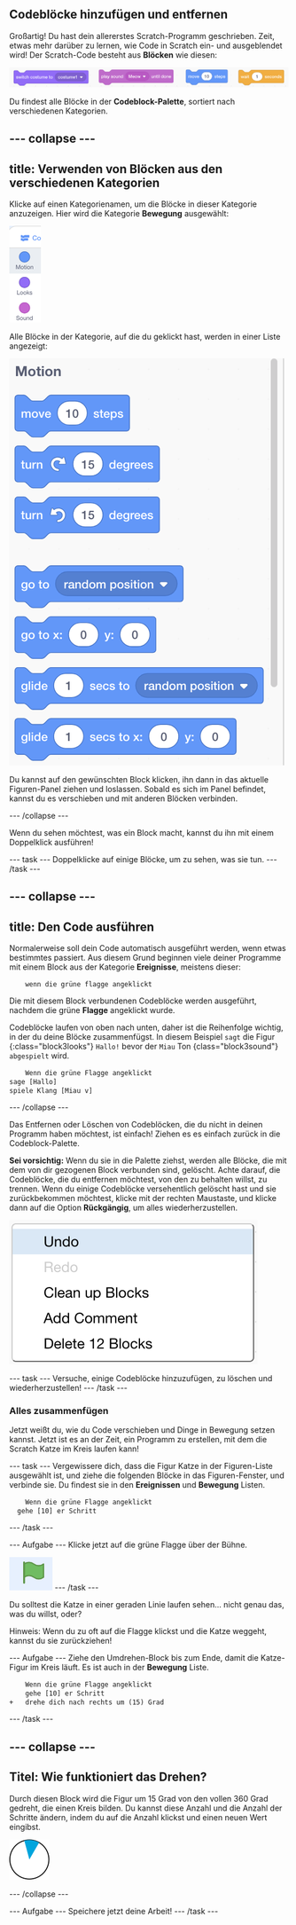 ## Codeblöcke hinzufügen und entfernen

Großartig! Du hast dein allererstes Scratch-Programm geschrieben. Zeit, etwas mehr darüber zu lernen, wie Code in Scratch ein- und ausgeblendet wird! Der Scratch-Code besteht aus **Blöcken** wie diesen:

![](images/code1.png)

Du findest alle Blöcke in der **Codeblock-Palette**, sortiert nach verschiedenen Kategorien.

## \--- collapse \---

## title: Verwenden von Blöcken aus den verschiedenen Kategorien

Klicke auf einen Kategorienamen, um die Blöcke in dieser Kategorie anzuzeigen. Hier wird die Kategorie **Bewegung** ausgewählt:

![](images/code2a.png)

Alle Blöcke in der Kategorie, auf die du geklickt hast, werden in einer Liste angezeigt:

![](images/code2b.png)

Du kannst auf den gewünschten Block klicken, ihn dann in das aktuelle Figuren-Panel ziehen und loslassen. Sobald es sich im Panel befindet, kannst du es verschieben und mit anderen Blöcken verbinden.

\--- /collapse \---

Wenn du sehen möchtest, was ein Block macht, kannst du ihn mit einem Doppelklick ausführen!

\--- task \--- Doppelklicke auf einige Blöcke, um zu sehen, was sie tun. \--- /task \---

## \--- collapse \---

## title: Den Code ausführen

Normalerweise soll dein Code automatisch ausgeführt werden, wenn etwas bestimmtes passiert. Aus diesem Grund beginnen viele deiner Programme mit einem Block aus der Kategorie **Ereignisse**, meistens dieser:

```blocks3
    wenn die grüne flagge angeklickt
```

Die mit diesem Block verbundenen Codeblöcke werden ausgeführt, nachdem die grüne **Flagge** angeklickt wurde.

Codeblöcke laufen von oben nach unten, daher ist die Reihenfolge wichtig, in der du deine Blöcke zusammenfügst. In diesem Beispiel `sagt` die Figur {:class="block3looks"} `Hallo!` bevor der `Miau` Ton {class="block3sound"} `abgespielt` wird.

```blocks3
    Wenn die grüne Flagge angeklickt
sage [Hallo]
spiele Klang [Miau v]
```

\--- /collapse \---

Das Entfernen oder Löschen von Codeblöcken, die du nicht in deinen Programm haben möchtest, ist einfach! Ziehen es es einfach zurück in die Codeblock-Palette.

**Sei vorsichtig:** Wenn du sie in die Palette ziehst, werden alle Blöcke, die mit dem von dir gezogenen Block verbunden sind, gelöscht. Achte darauf, die Codeblöcke, die du entfernen möchtest, von den zu behalten willst, zu trennen. Wenn du einige Codeblöcke versehentlich gelöscht hast und sie zurückbekommen möchtest, klicke mit der rechten Maustaste, und klicke dann auf die Option **Rückgängig**, um alles wiederherzustellen.

![](images/code6.png)

\--- task \--- Versuche, einige Codeblöcke hinzuzufügen, zu löschen und wiederherzustellen! \--- /task \---

### Alles zusammenfügen

Jetzt weißt du, wie du Code verschieben und Dinge in Bewegung setzen kannst. Jetzt ist es an der Zeit, ein Programm zu erstellen, mit dem die Scratch Katze im Kreis laufen kann!

\--- task \--- Vergewissere dich, dass die Figur Katze in der Figuren-Liste ausgewählt ist, und ziehe die folgenden Blöcke in das Figuren-Fenster, und verbinde sie. Du findest sie in den **Ereignissen** und **Bewegung** Listen.

```blocks3
    Wenn die grüne Flagge angeklickt
  gehe [10] er Schritt
```

\--- /task \---

\--- Aufgabe \--- Klicke jetzt auf die grüne Flagge über der Bühne.

![](images/code7.png) \--- /task \---

Du solltest die Katze in einer geraden Linie laufen sehen... nicht genau das, was du willst, oder?

Hinweis: Wenn du zu oft auf die Flagge klickst und die Katze weggeht, kannst du sie zurückziehen!

\--- Aufgabe \--- Ziehe den Umdrehen-Block bis zum Ende, damit die Katze-Figur im Kreis läuft. Es ist auch in der **Bewegung** Liste.

```blocks3
    Wenn die grüne Flagge angeklickt
    gehe [10] er Schritt
+   drehe dich nach rechts um (15) Grad
```

\--- /task \---

## \--- collapse \---

## Titel: Wie funktioniert das Drehen?

Durch diesen Block wird die Figur um 15 Grad von den vollen 360 Grad gedreht, die einen Kreis bilden. Du kannst diese Anzahl und die Anzahl der Schritte ändern, indem du auf die Anzahl klickst und einen neuen Wert eingibst.

![](images/code9.png)

\--- /collapse \---

\--- Aufgabe \--- Speichere jetzt deine Arbeit! \--- /task \---